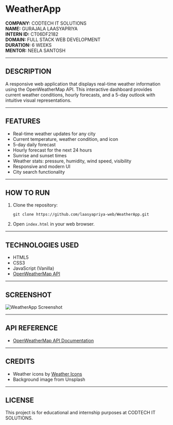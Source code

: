 # WeatherApp

**COMPANY:** CODTECH IT SOLUTIONS  
**NAME:** GURAJALA LAASYAPRIYA  
**INTERN ID:** CT06DF2182  
**DOMAIN:** FULL STACK WEB DEVELOPMENT  
**DURATION:** 6 WEEKS  
**MENTOR:** NEELA SANTOSH

---

## DESCRIPTION
A responsive web application that displays real-time weather information using the OpenWeatherMap API. This interactive dashboard provides current weather conditions, hourly forecasts, and a 5-day outlook with intuitive visual representations.

---

## FEATURES
- Real-time weather updates for any city
- Current temperature, weather condition, and icon
- 5-day daily forecast
- Hourly forecast for the next 24 hours
- Sunrise and sunset times
- Weather stats: pressure, humidity, wind speed, visibility
- Responsive and modern UI
- City search functionality

---

## HOW TO RUN
1. Clone the repository:
   ```
   git clone https://github.com/laasyapriya-web/WeatherApp.git
   ```
2. Open `index.html` in your web browser.

---

## TECHNOLOGIES USED
- HTML5
- CSS3
- JavaScript (Vanilla)
- [OpenWeatherMap API](https://openweathermap.org/api)

---

## SCREENSHOT
![WeatherApp Screenshot](https://user-images.githubusercontent.com/your-screenshot-url.png)

---

## API REFERENCE
- [OpenWeatherMap API Documentation](https://openweathermap.org/api)

---

## CREDITS
- Weather icons by [Weather Icons](https://erikflowers.github.io/weather-icons/)
- Background image from Unsplash

---

## LICENSE
This project is for educational and internship purposes at CODTECH IT SOLUTIONS.
